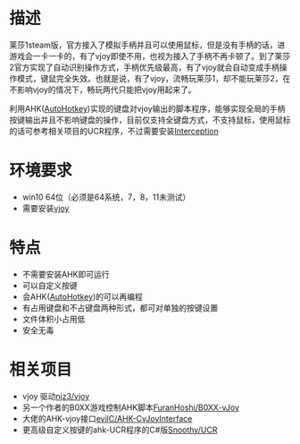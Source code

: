 # 描述
莱莎1steam版，官方接入了模拟手柄并且可以使用鼠标，但是没有手柄的话，进游戏会一卡一卡的，有了vjoy即使不用，也视为接入了手柄不再卡顿了。到了莱莎2官方实现了自动识别操作方式，手柄优先级最高，有了vjoy就会自动变成手柄操作模式，键鼠完全失效。也就是说，有了vjoy，流畅玩莱莎1，却不能玩莱莎2，在不影响vjoy的情况下，畅玩两代只能把vjoy用起来了。

利用AHK([AutoHotkey](https://www.autohotkey.com))实现的键盘对vjoy输出的脚本程序，能够实现全局的手柄按键输出并且不影响键盘的操作，目前仅支持全键盘方式，不支持鼠标，使用鼠标的话可参考相关项目的UCR程序，不过需要安装[Interception](https://github.com/oblitum/Interception)

# 环境要求
- win10 64位（必须是64系统，7，8，11未测试）
- 需要安装[vjoy](https://github.com/njz3/vJoy)

# 特点
- 不需要安装AHK即可运行
- 可以自定义按键
- 会AHK([AutoHotkey](https://www.autohotkey.com))的可以再编程
- 有占用键盘和不占键盘两种形式，都可对单独的按键设置
- 文件体积小占用低
- 安全无毒

# 相关项目
+ vjoy 驱动[njz3/vjoy](https://github.com/njz3/vJoy)
+ 另一个作者的B0XX游戏控制AHK脚本[FuranHoshi/B0XX-vJoy](https://github.com/FuranHoshi/B0XX-vJoy)
+ 大佬的AHK-vjoy接口[evilC/AHK-CvJoyInterface](https://github.com/evilC/AHK-CvJoyInterface)
+ 更高级自定义按键的ahk-UCR程序的C#版[Snoothy/UCR](https://github.com/Snoothy/UCR)